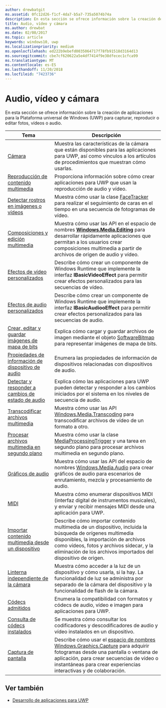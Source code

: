 ```yaml
---
author: drewbatgit
ms.assetid: 0fc12d26-f1cf-4da7-b5a7-735a5074b74a
description: En esta sección se ofrece información sobre la creación de aplicaciones para la Plataforma universal de Windows (UWP) para capturar, reproducir o editar fotos, vídeos o audio.
title: Audio, vídeo y cámara
ms.author: drewbat
ms.date: 02/08/2017
ms.topic: article
keywords: windows10, uwp
ms.localizationpriority: medium
ms.openlocfilehash: ed222b9ebefd0035064717f78fb91518d3164d13
ms.sourcegitcommit: cbe7cf620622a5e4df7414f9e38dfecec1cfca99
ms.translationtype: MT
ms.contentlocale: es-ES
ms.lasthandoff: 11/20/2018
ms.locfileid: "7423736"
---
```

# <a name="audio-video-and-camera"></a>Audio, vídeo y cámara


En esta sección se ofrece información sobre la creación de aplicaciones para la Plataforma universal de Windows (UWP) para capturar, reproducir o editar fotos, vídeos o audio.
 
| Tema                                                                                             | Descripción                                                                                                                                                                                                                                                                                    |
|---------------------------------------------------------------------------------------------------|------------------------------------------------------------------------------------------------------------------------------------------------------------------------------------------------------------------------------------------------------------------------------------------------|
| [Cámara](camera.md) | Muestra las características de la cámara que están disponibles para las aplicaciones para UWP, así como vínculos a los artículos de procedimientos que muestran cómo usarlas. |
| [Reproducción de contenido multimedia](media-playback.md) | Proporciona información sobre cómo crear aplicaciones para UWP que usan la reproducción de audio y vídeo. |
| [Detectar rostros en imágenes o vídeos](detect-and-track-faces-in-an-image.md) | Muestra cómo usar la clase [FaceTracker](https://msdn.microsoft.com/library/windows/apps/dn974150) para realizar el seguimiento de caras en el tiempo en una secuencia de fotogramas de vídeo. |
| [Composiciones y edición multimedia](media-compositions-and-editing.md) | Muestra cómo usar las API en el espacio de nombres [**Windows.Media.Editing**](https://msdn.microsoft.com/library/windows/apps/dn640565) para desarrollar rápidamente aplicaciones que permitan a los usuarios crear composiciones multimedia a partir de archivos de origen de audio y vídeo. |
| [Efectos de vídeo personalizados](custom-video-effects.md) | Describe cómo crear un componente de Windows Runtime que implemente la interfaz **IBasicVideoEffect** para permitir crear efectos personalizados para las secuencias de vídeo. |
| [Efectos de audio personalizados](custom-audio-effects.md) | Describe cómo crear un componente de Windows Runtime que implemente la interfaz **IBasicAudiooEffect** para permitir crear efectos personalizados para las secuencias de audio. |
| [Crear, editar y guardar imágenes de mapa de bits](imaging.md) | Explica cómo cargar y guardar archivos de imagen mediante el objeto [SoftwareBitmap](https://msdn.microsoft.com/library/windows/apps/dn887358) para representar imágenes de mapa de bits.  |
| [Propiedades de información de dispositivo de audio](audio-device-information-properties.md)  | Enumera las propiedades de información de dispositivos relacionadas con dispositivos de audio. |
| [Detectar y responder a cambios de estado de audio](detect-and-respond-to-audio-state-changes.md)  | Explica cómo las aplicaciones para UWP pueden detectar y responder a los cambios iniciados por el sistema en los niveles de secuencia de audio. |
| [Transcodificar archivos multimedia](transcode-media-files.md) | Muestra cómo usar las API [Windows.Media.Transcoding](https://msdn.microsoft.com/library/windows/apps/br207105) para transcodificar archivos de vídeo de un formato a otro. |
| [Procesar archivos multimedia en segundo plano](process-media-files-in-the-background.md) | Muestra cómo usar la clase [MediaProcessingTrigger](https://msdn.microsoft.com/library/windows/apps/dn806005) y una tarea en segundo plano para procesar archivos multimedia en segundo plano. |
| [Gráficos de audio](audio-graphs.md) | Muestra cómo usar las API del espacio de nombres [Windows.Media.Audio](https://msdn.microsoft.com/library/windows/apps/dn914341) para crear gráficos de audio para escenarios de enrutamiento, mezcla y procesamiento de audio. |
| [MIDI](midi.md) | Muestra cómo enumerar dispositivos MIDI (interfaz digital de instrumentos musicales), y enviar y recibir mensajes MIDI desde una aplicación para UWP. |
| [Importar contenido multimedia desde un dispositivo](import-media-from-a-device.md) | Describe cómo importar contenido multimedia de un dispositivo, incluida la búsqueda de orígenes multimedia disponibles, la importación de archivos como vídeos, fotos y archivos sidecar, y la eliminación de los archivos importados del dispositivo de origen. |
| [Linterna independiente de la cámara](camera-independent-flashlight.md) | Muestra cómo acceder a la luz de un dispositivo y cómo usarla, si la hay. La funcionalidad de luz se administra por separado de la cámara del dispositivo y la funcionalidad de flash de la cámara. |
| [Códecs admitidos](supported-codecs.md) | Enumera la compatibilidad con formatos y códecs de audio, vídeo e imagen para aplicaciones para UWP. |
| [Consulta de códecs instalados](codec-query.md) | Se muestra cómo consultar los codificadores y descodificadores de audio y vídeo instalados en un dispositivo. |
| [Captura de pantalla](screen-capture.md) | Describe cómo usar el [espacio de nombres Windows.Graphics.Capture](https://docs.microsoft.com/uwp/api/windows.graphics.capture) para adquirir fotogramas desde una pantalla o ventana de aplicación, para crear secuencias de vídeo o instantáneas para crear experiencias interactivas y de colaboración. |

## <a name="see-also"></a>Ver también
- [Desarrollo de aplicaciones para UWP](https://developer.microsoft.com/windows/develop)

 

 

 




